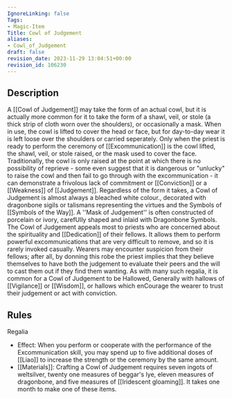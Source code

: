 ```yaml
---
IgnoreLinking: false
Tags:
- Magic-Item
Title: Cowl of Judgement
aliases:
- Cowl_of_Judgement
draft: false
revision_date: 2023-11-29 13:04:51+00:00
revision_id: 106230
---
```


## Description
A [[Cowl of Judgement]] may take the form of an actual cowl, but it is actually more common for it to take the form of a shawl, veil, or stole (a thick strip of cloth worn over the shoulders), or occasionally a mask. When in use, the cowl is lifted to cover the head or face, but for day-to-day wear it is left loose over the shoulders or carried seperately. Only when the priest is ready to perform the ceremony of [[Excommunication]] is the cowl lifted, the shawl, veil, or stole raised, or the mask used to cover the face. Traditionally, the cowl is only raised at the point at which there is no possibility of reprieve - some even suggest that it is dangerous or "unlucky" to raise the cowl and then fail to go through with the excommunication - it can demonstrate a frivolous lack of commitment or [[Conviction]] or a [[Weakness]] of [[Judgement]].
Regardless of the form it takes, a Cowl of Judgement is almost always a bleached white colour., decorated with dragonbone sigils or talismans representing the virtues and the Symbols of [[Symbols of the Way]]. A ''Mask of Judgement'' is often constructed of porcelain or ivory, carefUlly shaped and inlaid with Dragonbone Symbols.
The Cowl of Judgement appeals most to priests who are concerned about the spirituality and [[Dedication]] of their fellows. It allows them to perform powerful excommunications that are very difficult to remove, and so it is rarely invoked casually. Wearers may encounter suspicion from their fellows; after all, by donning this robe the priest implies that they believe themselves to have both the judgement to evaluate their peers and the will to cast them out if they find them wanting.
As with many such regalia, it is common for a Cowl of Judgement to be Hallowed, Generally with hallows of [[Vigilance]] or [[Wisdom]], or hallows which enCourage the wearer to trust their judgement or act with conviction.
## Rules
Regalia
* Effect: When you perform or cooperate with the performance of the Excommunication skill, you may spend up to five additional doses of [[Liao]] to increase the strength or the ceremony by the same amount.
* [[Materials]]: Crafting a Cowl of Judgement requires seven ingots of weltsilver, twenty one measures of beggar's lye, eleven measures of dragonbone, and five measures of [[Iridescent gloaming]]. It takes one month to make one of these items.